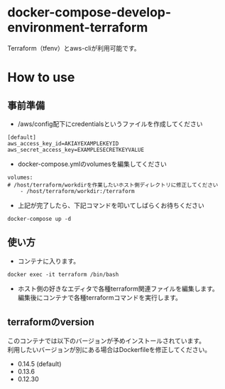 # docker-compose-develop-environment-terraform
Terraform（tfenv）とaws-cliが利用可能です。

# How to use
## 事前準備
- /aws/config配下にcredentialsというファイルを作成してください
```credentials
[default]
aws_access_key_id=AKIAYEXAMPLEKEYID
aws_secret_access_key=EXAMPLESECRETKEYVALUE
```

- docker-compose.ymlのvolumesを編集してください
```yaml: docker-compose.yml
volumes:
# /host/terraform/workdirを作業したいホスト側ディレクトリに修正してください
    - /host/terraform/workdir:/terraform
```

- 上記が完了したら、下記コマンドを叩いてしばらくお待ちください
```
docker-compose up -d
```

## 使い方
- コンテナに入ります。
```
docker exec -it terraform /bin/bash
```

- ホスト側の好きなエディタで各種terraform関連ファイルを編集します。  
編集後にコンテナで各種terraformコマンドを実行します。

## terraformのversion
このコンテナでは以下のバージョンが予めインストールされています。  
利用したいバージョンが別にある場合はDockerfileを修正してください。
- 0.14.5 (default)
- 0.13.6
- 0.12.30